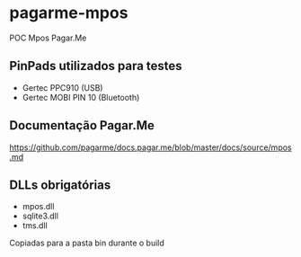 # pagarme-mpos

POC Mpos Pagar.Me

## PinPads utilizados para testes

- Gertec PPC910 (USB)
- Gertec MOBI PIN 10 (Bluetooth)

## Documentação Pagar.Me

https://github.com/pagarme/docs.pagar.me/blob/master/docs/source/mpos.md

## DLLs obrigatórias

- mpos.dll
- sqlite3.dll
- tms.dll

Copiadas para a pasta bin durante o build

